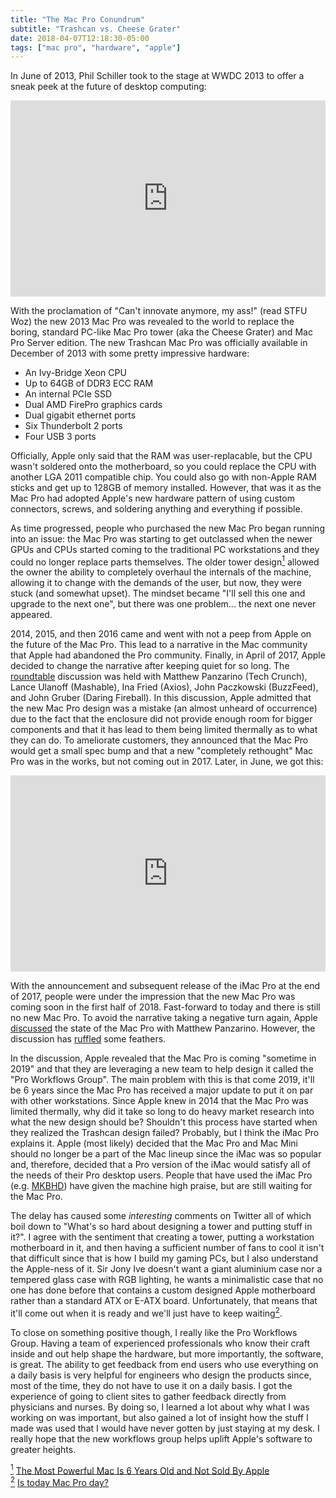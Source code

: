 ```yaml
---
title: "The Mac Pro Conundrum"
subtitle: "Trashcan vs. Cheese Grater"
date: 2018-04-07T12:18:30-05:00
tags: ["mac pro", "hardware", "apple"]
---
```


In June of 2013, Phil Schiller took to the stage at WWDC 2013 to offer a sneak peek at the future of desktop computing:
<div style="position: relative; padding-bottom: 56.25%; padding-top: 30px; height: 0; overflow: hidden;">
  <iframe src="https://www.youtube.com/embed/hIigp_bxUcQ?start=3192&end=3388"
  style="position: absolute; top: 0; left: 0; width: 100%; height: 100%;" allowfullscreen frameborder="0" title="WWDC 2013 Keynote"></iframe>
</div>

With the proclamation of "Can't innovate anymore, my ass!" (read STFU Woz) the new 2013 Mac Pro was revealed to the world to replace the boring, standard PC-like Mac Pro tower (aka the Cheese Grater) and Mac Pro Server edition. The new Trashcan Mac Pro was officially available in December of 2013 with some pretty impressive hardware: 

* An Ivy-Bridge Xeon CPU
* Up to 64GB of DDR3 ECC RAM
* An internal PCIe SSD
* Dual AMD FirePro graphics cards
* Dual gigabit ethernet ports
* Six Thunderbolt 2 ports
* Four USB 3 ports

Officially, Apple only said that the RAM was user-replacable, but the CPU wasn't soldered onto the motherboard, so you could replace the CPU with another LGA 2011 compatible chip. You could also go with non-Apple RAM sticks and get up to 128GB of memory installed. However, that was it as the Mac Pro had adopted Apple's new hardware pattern of using custom connectors, screws, and soldering anything and everything if possible.

As time progressed, people who purchased the new Mac Pro began running into an issue: the Mac Pro was starting to get outclassed when the newer GPUs and CPUs started coming to the traditional PC workstations and they could no longer replace parts themselves. The older tower design<a href="#note1" id="note1ref"><sup>1</sup></a> allowed the owner the ability to completely overhaul the internals of the machine, allowing it to change with the demands of the user, but now, they were stuck (and somewhat upset). The mindset became "I'll sell this one and upgrade to the next one", but there was one problem... the next one never appeared.

2014, 2015, and then 2016 came and went with not a peep from Apple on the future of the Mac Pro. This lead to a narrative in the Mac community that Apple had abandoned the Pro community. Finally, in April of 2017, Apple decided to change the narrative after keeping quiet for so long. The [roundtable](https://daringfireball.net/2017/04/the_mac_pro_lives) discussion was held with Matthew Panzarino (Tech Crunch), Lance Ulanoff (Mashable), Ina Fried (Axios), John Paczkowski (BuzzFeed), and John Gruber (Daring Fireball). In this discussion, Apple admitted that the new Mac Pro design was a mistake (an almost unheard of occurrence) due to the fact that the enclosure did not provide enough room for bigger components and that it has lead to them being limited thermally as to what they can do. To ameliorate customers, they announced that the Mac Pro would get a small spec bump and that a new "completely rethought" Mac Pro was in the works, but not coming out in 2017. Later, in June, we got this:
<div style="position: relative; padding-bottom: 56.25%; padding-top: 30px; height: 0; overflow: hidden;">
  <iframe src="https://www.youtube.com/embed/oaqHdULqet0?start=2694&end=3061"
  style="position: absolute; top: 0; left: 0; width: 100%; height: 100%;" allowfullscreen frameborder="0" title="WWDC 2017 Keynote"></iframe>
</div>

With the announcement and subsequent release of the iMac Pro at the end of 2017, people were under the impression that the new Mac Pro was coming soon in the first half of 2018. Fast-forward to today and there is still no new Mac Pro. To avoid the narrative taking a negative turn again, Apple [discussed](https://daringfireball.net/linked/2018/04/05/panzer-apple-mac-pro-workflows) the state of the Mac Pro with Matthew Panzarino. However, the discussion has [ruffled](https://mjtsai.com/blog/2018/04/05/new-mac-pro-wont-arrive-until-2019/) some feathers.

In the discussion, Apple revealed that the Mac Pro is coming "sometime in 2019" and that they are leveraging a new team to help design it called the "Pro Workflows Group". The main problem with this is that come 2019, it'll be 6 years since the Mac Pro has received a major update to put it on par with other workstations. Since Apple knew in 2014 that the Mac Pro was limited thermally, why did it take so long to do heavy market research into what the new design should be? Shouldn't this process have started when they realized the Trashcan design failed? Probably, but I think the iMac Pro explains it. Apple (most likely) decided that the Mac Pro and Mac Mini should no longer be a part of the Mac lineup since the iMac was so popular and, therefore, decided that a Pro version of the iMac would satisfy all of the needs of their Pro desktop users. People that have used the iMac Pro (e.g. [MKBHD](https://www.youtube.com/watch?v=jn9mHzXJIV0)) have given the machine high praise, but are still waiting for the Mac Pro.

The delay has caused some _interesting_ comments on Twitter all of which boil down to "What's so hard about designing a tower and putting stuff in it?". I agree with the sentiment that creating a tower, putting a workstation motherboard in it, and then having a sufficient number of fans to cool it isn't that difficult since that is how I build my gaming PCs, but I also understand the Apple-ness of it. Sir Jony Ive doesn't want a giant aluminium case nor a tempered glass case with RGB lighting, he wants a minimalistic case that no one has done before that contains a custom designed Apple motherboard rather than a standard ATX or E-ATX board. Unfortunately, that means that it'll come out when it is ready and we'll just have to keep waiting<a href="#note2" id="note2ref"><sup>2</sup></a>.

To close on something positive though, I really like the Pro Workflows Group. Having a team of experienced professionals who know their craft inside and out help shape the hardware, but more importantly, the software, is great. The ability to get feedback from end users who use everything on a daily basis is very helpful for engineers who design the products since, most of the time, they do not have to use it on a daily basis. I got the experience of going to client sites to gather feedback directly from physicians and nurses. By doing so, I learned a lot about why what I was working on was important, but also gained a lot of insight how the stuff I made was used that I would have never gotten by just staying at my desk. I really hope that the new workflows group helps uplift Apple's software to greater heights.

<a id="note1" href="#note1ref"><sup>1</sup></a> [The Most Powerful Mac Is 6 Years Old and Not Sold By Apple](https://motherboard.vice.com/en_us/article/8xkq8k/mac-pro-upgrade-community) <br>
<a id="note2" href="#note2ref"><sup>2</sup></a> [Is today Mac Pro day?](http://istodaymacproday.com/)
